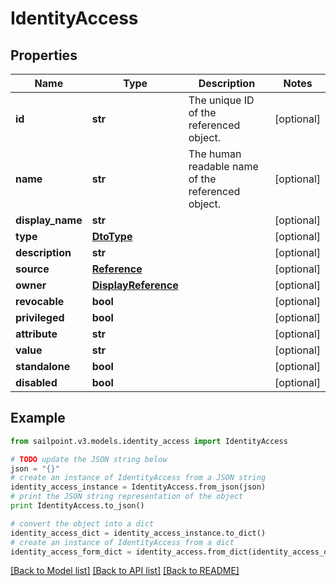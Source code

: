 # IdentityAccess


## Properties

Name | Type | Description | Notes
------------ | ------------- | ------------- | -------------
**id** | **str** | The unique ID of the referenced object. | [optional] 
**name** | **str** | The human readable name of the referenced object. | [optional] 
**display_name** | **str** |  | [optional] 
**type** | [**DtoType**](DtoType.md) |  | [optional] 
**description** | **str** |  | [optional] 
**source** | [**Reference**](Reference.md) |  | [optional] 
**owner** | [**DisplayReference**](DisplayReference.md) |  | [optional] 
**revocable** | **bool** |  | [optional] 
**privileged** | **bool** |  | [optional] 
**attribute** | **str** |  | [optional] 
**value** | **str** |  | [optional] 
**standalone** | **bool** |  | [optional] 
**disabled** | **bool** |  | [optional] 

## Example

```python
from sailpoint.v3.models.identity_access import IdentityAccess

# TODO update the JSON string below
json = "{}"
# create an instance of IdentityAccess from a JSON string
identity_access_instance = IdentityAccess.from_json(json)
# print the JSON string representation of the object
print IdentityAccess.to_json()

# convert the object into a dict
identity_access_dict = identity_access_instance.to_dict()
# create an instance of IdentityAccess from a dict
identity_access_form_dict = identity_access.from_dict(identity_access_dict)
```
[[Back to Model list]](../README.md#documentation-for-models) [[Back to API list]](../README.md#documentation-for-api-endpoints) [[Back to README]](../README.md)



